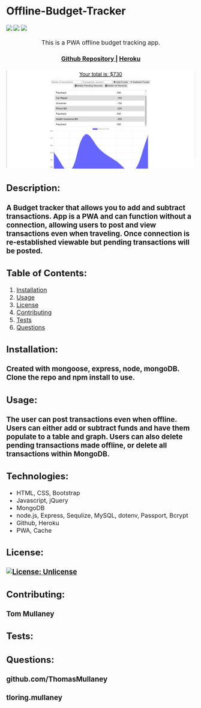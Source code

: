 # Offline-Budget-Tracker

<div>
    <h4>
    </a>
    <a href="https://github.com/ThomasMullaney/Offline-Budget-Tracker/stargazers"><img src="https://img.shields.io/github/stars/ThomasMullaney/Offline-Budget-Tracker.svg?style=plasticr"/></a>
    <a href="https://github.com/ThomasMullaney/Offline-Budget-Tracker/commits/master"><img src="https://img.shields.io/github/last-commit/ThomasMullaney/Offline-Budget-Tracker.svg?style=plasticr"/></a>
        <a href="https://github.com/ThomasMullaney/Offline-Budget-Tracker/commits/master"><img src="https://img.shields.io/github/commit-activity/y/ThomasMullaney/Offline-Budget-Tracker.svg?style=plasticr"/></a>
    </h4>
</div>

<p align="center"><font size="3">
This is a PWA offline budget tracking app.</p>
<div align="center"><a name="menu"></a>
  <h4>
    <a href="https://github.com/ThomasMullaney/Offline-Budget-Tracker">
      Github Repository
    </a>
<span> | </span>
<a href="https://offline-pwa-budget-tracker.herokuapp.com/">
      Heroku
    </a>
  </h4>
</div>

![Screenshot of Application](img/Capture.PNG)
    

## Description:
### A Budget tracker that allows you to add and subtract transactions. App is a PWA and can function without a connection, allowing users to post and view transactions even when traveling. Once connection is re-established viewable but pending transactions will be posted.

## Table of Contents:
     
1. [Installation](#installation)
2. [Usage](#usage)
3. [License](#license)
4. [Contributing](#contributing)
5. [Tests](#tests)
6. [Questions](#questions) 

## Installation: 
### Created with mongoose, express, node, mongoDB. Clone the repo and npm install to use. 

## Usage:
### The user can post transactions even when offline. Users can either add or subtract funds and have them populate to a table and graph. Users can also delete pending transactions made offline, or delete all transactions within MongoDB.

## Technologies:
<ul>
<li>HTML, CSS, Bootstrap</li>
<li>Javascript, jQuery</li>
<li>MongoDB</li>
<li>node.js, Express, Sequlize, MySQL, dotenv, Passport, Bcrypt</li>
<li>Github, Heroku</li>
<li>PWA, Cache</li>
</ul>

## License:
### [![License: Unlicense](https://img.shields.io/badge/license-Unlicense-blue.svg)](http://unlicense.org/)
    
## Contributing:
### Tom Mullaney

## Tests:
### 

    
## Questions:
### github.com/ThomasMullaney
### tloring.mullaney
    
